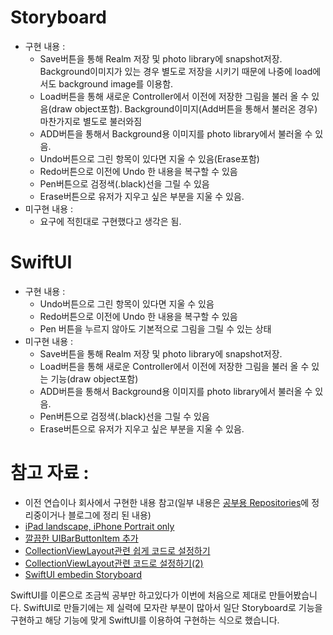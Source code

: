 # Storyboard
* 구현 내용 : 
  - Save버튼을 통해 Realm 저장 및 photo library에 snapshot저장. Background이미지가 있는 경우 별도로 저장을 시키기 때문에 나중에 load에서도 background image를 이용함.
  - Load버튼을 통해 새로운 Controller에서 이전에 저장한 그림을 불러 올 수 있음(draw object포함). Background이미지(Add버튼을 통해서 불러온 경우) 마찬가지로 별도로 불러와짐
  - ADD버튼을 통해서 Background용 이미지를 photo library에서 불러올 수 있음.
  - Undo버튼으로 그린 항목이 있다면 지울 수 있음(Erase포함)
  - Redo버튼으로 이전에 Undo 한 내용을 복구할 수 있음
  - Pen버튼으로 검정색(.black)선을 그릴 수 있음
  - Erase버튼으로 유저가 지우고 싶은 부분을 지울 수 있음.
* 미구현 내용 : 
  - 요구에 적힌대로 구현했다고 생각은 됨. 

# SwiftUI
* 구현 내용 : 
  - Undo버튼으로 그린 항목이 있다면 지울 수 있음
  - Redo버튼으로 이전에 Undo 한 내용을 복구할 수 있음
  - Pen 버튼을 누르지 않아도 기본적으로 그림을 그릴 수 있는 상태
* 미구현 내용 : 
  - Save버튼을 통해 Realm 저장 및 photo library에 snapshot저장.
  - Load버튼을 통해 새로운 Controller에서 이전에 저장한 그림을 불러 올 수 있는 기능(draw object포함)
  - ADD버튼을 통해서 Background용 이미지를 photo library에서 불러올 수 있음.
  - Pen버튼으로 검정색(.black)선을 그릴 수 있음
  - Erase버튼으로 유저가 지우고 싶은 부분을 지울 수 있음.

# 참고 자료 : 
* 이전 연습이나 회사에서 구현한 내용 참고(일부 내용은 [공부용 Repositories](https://github.com/pjh6954/CodingTestPracticeDirectory)에 정리중이거나 블로그에 정리 된 내용)
* [iPad landscape, iPhone Portrait only](https://stackoverflow.com/questions/30536616/swift-allow-rotation-on-ipad-only)
* [깔끔한 UIBarButtonItem 추가](https://calmone.tistory.com/entry/iOS-UIKit-in-Swift-4-UIBarButtonItem-%EC%82%AC%EC%9A%A9%ED%95%98%EA%B8%B0)
* [CollectionViewLayout관련 쉽게 코드로 설정하기](https://www.raywenderlich.com/18895088-uicollectionview-tutorial-getting-started)
* [CollectionViewLayout관련 코드로 설정하기(2)](https://stackoverflow.com/a/40026767/13049349)
* [SwiftUI embedin Storyboard](https://medium.com/@max.codes/use-swiftui-in-uikit-view-controllers-with-uihostingcontroller-8fe68dfc523b)


SwiftUI를 이론으로 조금씩 공부만 하고있다가 이번에 처음으로 제대로 만들어봤습니다. SwiftUI로 만들기에는 제 실력에 모자란 부분이 많아서 일단 Storyboard로 기능을 구현하고 해당 기능에 맞게 SwiftUI를 이용하여 구현하는 식으로 했습니다.

